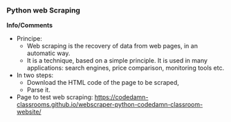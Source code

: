 ### Python web Scraping 

**Info/Comments**   
- Principe: 
    - Web scraping is the recovery of data from web pages, in an automatic way. 
    - It is a technique, based on a simple principle. It is used in many applications: search engines, price comparison, monitoring tools etc.
- In two steps: 
    - Download the HTML code of the page to be scraped, 
    - Parse it.
- Page to test web scraping: https://codedamn-classrooms.github.io/webscraper-python-codedamn-classroom-website/